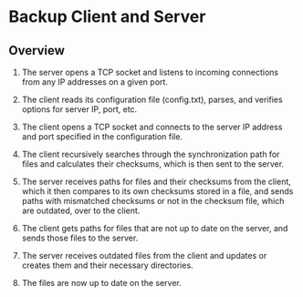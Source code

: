 # Backup Client and Server

## Overview

1. The server opens a TCP socket and listens to incoming connections from any IP addresses on a given port.

2. The client reads its configuration file (config.txt), parses, and verifies options for server IP, port, etc.

3. The client opens a TCP socket and connects to the server IP address and port specified in the configuration file.

4. The client recursively searches through the synchronization path for files and calculates their checksums, which is then sent to the server.

5. The server receives paths for files and their checksums from the client, which it then compares to its own checksums stored in a file, and sends paths with mismatched checksums or not in the checksum file, which are outdated, over to the client.

6. The client gets paths for files that are not up to date on the server, and sends those files to the server.

7. The server receives outdated files from the client and updates or creates them and their necessary directories.

8. The files are now up to date on the server.

